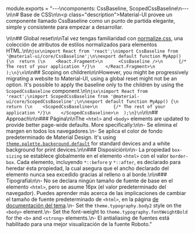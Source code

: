 module.exports = "---\ncomponents: CssBaseline, ScopedCssBaseline\n---\n\n# Base de CSS\n\n<p class=\"description\">Material-UI provee un componente llamado CssBaseline como un punto de partida elegante, simple y consistente para empezar a desarrollar.</p>\n\n## Global reset\n\nTal vez tengas familiaridad con [normalize.css](https://github.com/necolas/normalize.css), una colección de atributos de estilos normalizados para elementos HTML.\n\n```jsx\nimport React from 'react';\nimport CssBaseline from '@material-ui/core/CssBaseline';\n\nexport default function MyApp() {\n  return (\n    <React.Fragment>\n      <CssBaseline />\n      {/* The rest of your application */}\n    </React.Fragment>\n  );\n}\n```\n\n## Scoping on children\n\nHowever, you might be progressively migrating a website to Material-UI, using a global reset might not be an option. It's possible to apply the baseline only to the children by using the `ScopedCssBaseline` component.\n\n```jsx\nimport React from 'react';\nimport ScopedCssBaseline from '@material-ui/core/ScopedCssBaseline';\n\nexport default function MyApp() {\n  return (\n    <ScopedCssBaseline>\n      {/* The rest of your application */}\n    </ScopedCssBaseline>\n  );\n}\n```\n\n## Approach\n\n### Página\n\nThe `<html>` and `<body>` elements are updated to provide better page-wide defaults. More specifically:\n\n- Se elimina el margen en todos los navegadores.\n- Se aplica el color de fondo predeterminado de Material Design. It's using [`theme.palette.background.default`](/customization/default-theme/?expand-path=$.palette.background) for standard devices and a white background for print devices.\n\n### Disposición\n\n- La propiedad `box-sizing` se establece globalmente en el elemento `<html>` con el valor `border-box`. Cada elemento, incluyendo `*::before` y `*::after`, es declarado para heredar ésta propiedad, la cual asegura que el ancho declarado del elemento nunca sea excedido gracias al relleno o al borde.\n\n### Tipografía\n\n- No se declara ningún tamaño de fuente de base en el elemento `<html>`, pero se asume 16px (el valor predeterminado del navegador). Puedes aprender más acerca de las implicaciones de cambiar el tamaño de fuente predeterminado de `<html>`, en la página [de documentación del tema](/customization/typography/#typography-html-font-size).\n- Set the `theme.typography.body2` style on the `<body>` element.\n- Set the font-weight to `theme.typography.fontWeightBold` for the `<b>` and `<strong>` elements.\n- El antialiasing de fuentes está habilitado para una mejor visualización de la fuente Roboto."